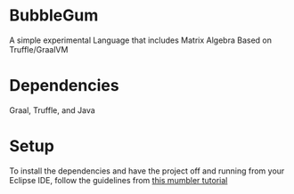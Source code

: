 # BubbleGum
A simple experimental Language that includes Matrix Algebra Based on Truffle/GraalVM

# Dependencies
Graal, Truffle, and Java

# Setup
To install the dependencies and have the project off and running from your Eclipse IDE, follow the guidelines from [this mumbler tutorial](http://cesquivias.github.io/blog/2014/12/02/writing-a-language-in-truffle-part-2-using-truffle-and-graal/#installing-graal--truffle)

